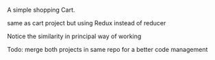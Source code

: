 A simple shopping Cart.

same as cart project but using Redux instead of reducer

Notice the similarity in principal way of working

Todo: merge both projects in same repo for a better code management